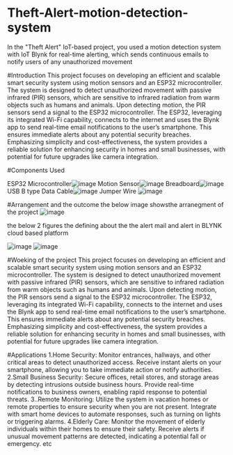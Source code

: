 # Theft-Alert-motion-detection-system
In the "Theft Alert" IoT-based project, you used a motion detection system with IoT Blynk for real-time alerting, which sends continuous emails to notify users of any unauthorized movement

#Introduction 
This project focuses on developing an efficient and scalable smart security system using motion sensors and an ESP32 microcontroller. The system is designed to detect unauthorized movement with passive infrared (PIR) sensors, which are sensitive to infrared radiation from warm objects such as humans and animals. Upon detecting motion, the PIR sensors send a signal to the ESP32 microcontroller. The ESP32, leveraging its integrated Wi-Fi capability, connects to the internet and uses the Blynk app to send real-time email notifications to the user’s smartphone. This ensures immediate alerts about any potential security breaches. Emphasizing simplicity and cost-effectiveness, the system provides a reliable solution for enhancing security in homes and small businesses, with potential for future upgrades like camera integration.

#Components Used



ESP32 Microcontroller![image](https://github.com/user-attachments/assets/09e0470f-99e7-4a87-b1af-dd15bd799af8)
Motion Sensor![image](https://github.com/user-attachments/assets/6b5148e1-3496-43db-b556-86a6390db09a)
Breadboard![image](https://github.com/user-attachments/assets/42f49ae0-aaa3-4a1e-a18b-3805d6e10099)
USB B type Data Cable![image](https://github.com/user-attachments/assets/6d3e6048-3cee-466d-a620-174df835604c)
Jumper Wire ![image](https://github.com/user-attachments/assets/590abf2f-7ce0-412e-9907-24fb7153ed38)

#Arrangement and the outcome
the below image showsthe arranegment of the project ![image](https://github.com/user-attachments/assets/cdc7c665-f97d-4d8d-bf4c-534fcf03cb17)

the below 2 figures the defining about the the alert mail and alert in BLYNK cloud based platform


![image](https://github.com/user-attachments/assets/677bf595-2c24-40bf-8ab8-f46be8196b24)
![image](https://github.com/user-attachments/assets/905c8875-cd76-4969-9e04-9ce36f73a375)

#Woeking of the project 
This project focuses on developing an efficient and scalable smart security system using motion sensors and an ESP32 microcontroller. The system is designed to detect unauthorized movement with passive infrared (PIR) sensors, which are sensitive to infrared radiation from warm objects such as humans and animals. Upon detecting motion, the PIR sensors send a signal to the ESP32 microcontroller. The ESP32, leveraging its integrated Wi-Fi capability, connects to the internet and uses the Blynk app to send real-time email notifications to the user’s smartphone. This ensures immediate alerts about any potential security breaches. Emphasizing simplicity and cost-effectiveness, the system provides a reliable solution for enhancing security in homes and small businesses, with potential for future upgrades like camera integration.

#Applications
1.Home Security:
Monitor entrances, hallways, and other critical areas to detect unauthorized access.
Receive instant alerts on your smartphone, allowing you to take immediate action or notify authorities.
2.Small Business Security:
Secure offices, retail stores, and storage areas by detecting intrusions outside business hours.
Provide real-time notifications to business owners, enabling rapid response to potential threats.
3..Remote Monitoring:
Utilize the system in vacation homes or remote properties to ensure security when you are not present.
Integrate with smart home devices to automate responses, such as turning on lights or triggering alarms.
4.Elderly Care:
Monitor the movement of elderly individuals within their homes to ensure their safety.
Receive alerts if unusual movement patterns are detected, indicating a potential fall or emergency. etc


